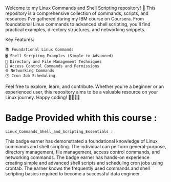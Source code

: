 Welcome to my Linux Commands and Shell Scripting repository! 🚀 This repository is a comprehensive collection of commands, scripts, and resources I've gathered during my IBM course on Coursera. From foundational Linux commands to advanced shell scripting, you'll find practical examples, directory structures, and networking snippets.

Key Features:

    📚 Foundational Linux Commands
    🖥️ Shell Scripting Examples (Simple to Advanced)
    📂 Directory and File Management Techniques
    🔐 Access Control Commands and Permissions
    🌐 Networking Commands
    🕒 Cron Job Scheduling

Feel free to explore, learn, and contribute. Whether you're a beginner or an experienced user, this repository aims to be a valuable resource on your Linux journey. Happy coding! 👩‍💻👨‍💻
# Badge Provided whith this course : 
    Linux_Commands_Shell_and_Scripting_Essentials :
This badge earner has demonstrated a foundational knowledge of Linux commands and shell scripting. The individual can perform general-purpose, directory management, file management, access control commands, and networking commands. The badge earner has hands-on experience creating simple and advanced shell scripts and scheduling cron jobs using crontab. The earner knows the frequently used commands and shell scripting basics required to become a successful data engineer.
